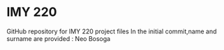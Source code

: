 # IMY 220
 GitHub repository for IMY 220 project files
 In the initial commit,name and surname are provided : Neo Bosoga
